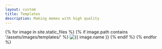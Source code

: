 ```yaml
---
layout: custom
title: Templates
description: Making memes with high quality
---
```


<div class="gallery-container">
  {% for image in site.static_files %}
    {% if image.path contains '/assets/images/templates/' %}
      <img src="{{ image.path | relative_url }}" alt="{{ image.name }}" onclick="openModal(this)">
    {% endif %}
  {% endfor %}
</div>
